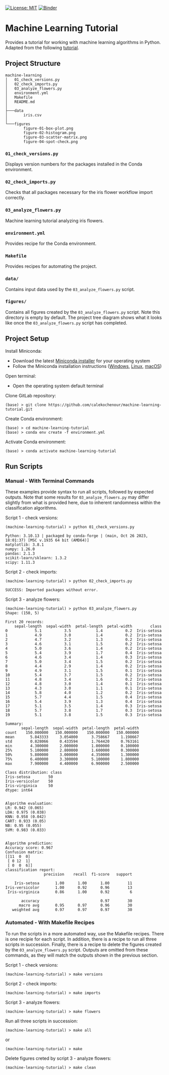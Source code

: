 [![License: MIT](https://img.shields.io/badge/License-MIT-yellow.svg)](https://opensource.org/licenses/MIT)
[![Binder](https://mybinder.org/badge_logo.svg)](https://mybinder.org/v2/gh/calekochenour/machine-learning-tutorial/main)

# Machine Learning Tutorial

Provides a tutorial for working with machine learning algorithms in Python. Adapted from the following [tutorial](https://machinelearningmastery.com/machine-learning-in-python-step-by-step/).

## Project Structure 

```
machine-learning
│   01_check_versions.py
│   02_check_imports.py
│   03_analyze_flowers.py
│   environment.yml
│   Makefile
│   README.md
│
├───data
│       iris.csv
│
└───figures
        figure-01-box-plot.png
        figure-02-histogram.png
        figure-03-scatter-matrix.png
        figure-04-spot-check.png
```

### `01_check_versions.py`

Displays version numbers for the packages installed in the Conda environment.

### `02_check_imports.py`

Checks that all packages necessary for the iris flower workflow import correctly.

### `03_analyze_flowers.py`

Machine learning tutorial analyzing iris flowers.

### `environment.yml`

Provides recipe for the Conda environment.

### `Makefile`

Provides recipes for automating the project.

### `data/`

Contains input data used by the `03_analyze_flowers.py` script.

### `figures/`

Contains all figures created by the `03_analyze_flowers.py` script. Note this directory is empty by default. The project tree diagram shows what it looks like once the `03_analyze_flowers.py` script has completed.

## Project Setup

Install Miniconda: 

* Download the latest [Miniconda installer](https://docs.conda.io/en/latest/miniconda.html#latest-miniconda-installer-links) for your operating system
* Follow the Miniconda installation instructions ([Windows](https://conda.io/projects/conda/en/latest/user-guide/install/windows.html), [Linux](https://conda.io/projects/conda/en/latest/user-guide/install/linux.html), [macOS](https://conda.io/projects/conda/en/latest/user-guide/install/macos.html))

Open terminal:

* Open the operating system default terminal

Clone GitLab repository:

```commandline
(base) > git clone https://github.com/calekochenour/machine-learning-tutorial.git
```

Create Conda environment:

```commandline
(base) > cd machine-learning-tutorial
(base) > conda env create -f environment.yml
```

Activate Conda environment:

```commandline
(base) > conda activate machine-learning-tutorial
```

## Run Scripts

### Manual - With Terminal Commands

These examples provide syntax to run all scripts, followed by expected outputs. Note that some results for `03_analyze_flowers.py` may differ slightly from what is provided here, due to inherent randomness within the classification algorithms.

Script 1 - check versions:

```commandline
(machine-learning-tutorial) > python 01_check_versions.py

Python: 3.10.13 | packaged by conda-forge | (main, Oct 26 2023, 18:01:37) [MSC v.1935 64 bit (AMD64)]
matplotlib: 3.8.1
numpy: 1.26.0
pandas: 2.1.3
scikit-learn/sklearn: 1.3.2
scipy: 1.11.3
```

Script 2 - check imports:

```commandline
(machine-learning-tutorial) > python 02_check_imports.py

SUCCESS: Imported packages without error.
```

Script 3 - analyze flowers:

```commandline
(machine-learning-tutorial) > python 03_analyze_flowers.py
Shape: (150, 5)

First 20 records: 
    sepal-length  sepal-width  petal-length  petal-width        class
0            5.1          3.5           1.4          0.2  Iris-setosa
1            4.9          3.0           1.4          0.2  Iris-setosa
2            4.7          3.2           1.3          0.2  Iris-setosa
3            4.6          3.1           1.5          0.2  Iris-setosa
4            5.0          3.6           1.4          0.2  Iris-setosa
5            5.4          3.9           1.7          0.4  Iris-setosa
6            4.6          3.4           1.4          0.3  Iris-setosa
7            5.0          3.4           1.5          0.2  Iris-setosa
8            4.4          2.9           1.4          0.2  Iris-setosa
9            4.9          3.1           1.5          0.1  Iris-setosa
10           5.4          3.7           1.5          0.2  Iris-setosa
11           4.8          3.4           1.6          0.2  Iris-setosa
12           4.8          3.0           1.4          0.1  Iris-setosa
13           4.3          3.0           1.1          0.1  Iris-setosa
14           5.8          4.0           1.2          0.2  Iris-setosa
15           5.7          4.4           1.5          0.4  Iris-setosa
16           5.4          3.9           1.3          0.4  Iris-setosa
17           5.1          3.5           1.4          0.3  Iris-setosa
18           5.7          3.8           1.7          0.3  Iris-setosa
19           5.1          3.8           1.5          0.3  Iris-setosa

Summary: 
       sepal-length  sepal-width  petal-length  petal-width
count    150.000000   150.000000    150.000000   150.000000
mean       5.843333     3.054000      3.758667     1.198667
std        0.828066     0.433594      1.764420     0.763161
min        4.300000     2.000000      1.000000     0.100000
25%        5.100000     2.800000      1.600000     0.300000
50%        5.800000     3.000000      4.350000     1.300000
75%        6.400000     3.300000      5.100000     1.800000
max        7.900000     4.400000      6.900000     2.500000

Class distribution: class
Iris-setosa        50
Iris-versicolor    50
Iris-virginica     50
dtype: int64


Algorithm evaluation:
LR: 0.942 (0.065)
LDA: 0.975 (0.038)
KNN: 0.958 (0.042)
CART: 0.933 (0.05)
NB: 0.95 (0.055)
SVM: 0.983 (0.033)


Algorithm prediction:
Accuracy score: 0.967
Confusion matrix:
[[11  0  0]
 [ 0 12  1]
 [ 0  0  6]]
classification report:
                 precision    recall  f1-score   support

    Iris-setosa       1.00      1.00      1.00        11
Iris-versicolor       1.00      0.92      0.96        13
 Iris-virginica       0.86      1.00      0.92         6

       accuracy                           0.97        30
      macro avg       0.95      0.97      0.96        30
   weighted avg       0.97      0.97      0.97        30
```

### Automated - With Makefile Recipes

To run the scripts in a more automated way, use the Makefile recipes. There is one recipie for each script. In addition, there is a recipe to run all three scripts in succession. Finally, there is a recipe to delete the figures created by the `03_analyze_flowers.py` script. Outputs are omitted from these commands, as they will match the outputs shown in the previous section.

Script 1 - check versions:

```commandline
(machine-learning-tutorial) > make versions
```

Script 2 - check imports:

```commandline
(machine-learning-tutorial) > make imports
```

Script 3 - analyze flowers:

```commandline
(machine-learning-tutorial) > make flowers
```

Run all three scripts in succession:

```commandline
(machine-learning-tutorial) > make all
```

or

```commandline
(machine-learning-tutorial) > make
```

Delete figures creted by script 3 - analyze flowers:

```commandline
(machine-learning-tutorial) > make clean
```
